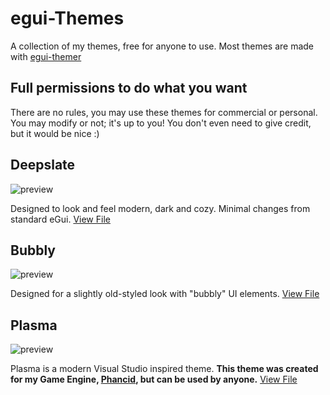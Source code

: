 # egui-Themes
A collection of my themes, free for anyone to use. Most themes are made with [egui-themer](https://github.com/grantshandy/egui-themer)

## Full permissions to do what you want
There are no rules, you may use these themes for commercial or personal. You may modify or not; it's up to you! You don't even need to give credit, but it would be nice :)

## Deepslate
![preview](https://media.discordapp.net/attachments/900275883124858921/1142196186321789009/image.png?width=1042&height=641)

Designed to look and feel modern, dark and cozy. Minimal changes from standard eGui. [View File](https://raw.githubusercontent.com/scruffykat/eGui-Themes/main/themes/deep_slate.rs)

## Bubbly
![preview](https://cdn.discordapp.com/attachments/1132311126223372423/1142507265451110591/image.png)

Designed for a slightly old-styled look with "bubbly" UI elements. [View File](https://raw.githubusercontent.com/scruffykat/egui-Themes/main/themes/bubbly.rs)

## Plasma
![preview](https://cdn.discordapp.com/attachments/1132311126223372423/1145070851008503888/image.png)

Plasma is a modern Visual Studio inspired theme. **This theme was created for my Game Engine, [Phancid](https://github.com/Phancid), but can be used by anyone.** [View File](https://raw.githubusercontent.com/scruffykat/egui-Themes/main/themes/plasma.rs)
